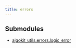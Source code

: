 ```yaml
---
title: errors
---
```


## Submodules

- [algokit_utils.errors.logic_error](/reference/algokit-utils-py/api/errors/logic_error/)
